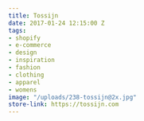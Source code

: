 ```yaml
---
title: Tossijn
date: 2017-01-24 12:15:00 Z
tags:
- shopify
- e-commerce
- design
- inspiration
- fashion
- clothing
- apparel
- womens
image: "/uploads/238-tossijn@2x.jpg"
store-link: https://tossijn.com
---
```



